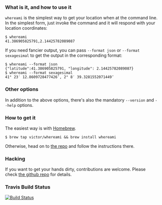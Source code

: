 ---
---

### What is it, and how to use it

`whereami` is the simplest way to get your location when at the command line. In the simplest form, just invoke the command and it will respond with your location coordinates:

```shell
$ whereami
41.386905825791,2.14425782089087
```

If you need fancier output, you can pass `--format json` or `--format sexagesimal` to get the output in the corresponding format:

```shell
$ whereami --format json
{"latitude":41.386905825791, "longitude": 2.14425782089087}
$ whereami --format sexagesimal
41° 23′ 12.8609728477426″, 2° 8′ 39.3281552071449″
```

### Other options
In addition to the above options, there's also the mandatory `--version` and `--help` options.

### How to get it
The easiest way is with [Homebrew](http://brew.sh).

```shell
$ brew tap victor/whereami && brew install whereami
```

Otherwise, head on to [the repo](https://github.com/victor/whereami) and follow the instructions there.

### Hacking
If you want to get your hands dirty, contributions are welcome. Please check [the github repo](https://github.com/victor/whereami) for details.

### Travis Build Status

[![Build Status](https://travis-ci.org/victor/whereami.svg?branch=swift)](https://travis-ci.org/victor/whereami)
